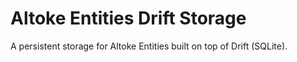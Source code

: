 # Altoke Entities Drift Storage

A persistent storage for Altoke Entities built on top of Drift (SQLite).
